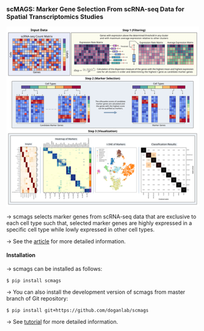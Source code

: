 

### scMAGS: Marker Gene Selection From scRNA-seq Data for Spatial Transcriptomics Studies

![plot](./docs/source/scmags_AbstractV2.png)

-> scmags selects marker genes from scRNA-seq data that are exclusive to each cell type such that, selected marker genes are highly expressed in a specific cell type while lowly expressed in other cell types.

-> See the [article](https://www.sciencedirect.com/science/article/abs/pii/S0010482523000999) for more detailed information.

#### Installation

-> scmags can be installed as follows:
```
$ pip install scmags
```

-> You can also install the development version of scmags from master branch of Git repository:

```
$ pip install git+https://github.com/doganlab/scmags
```
-> See [tutorial](https://scmags.readthedocs.io/en/latest/)  for more detailed information.
